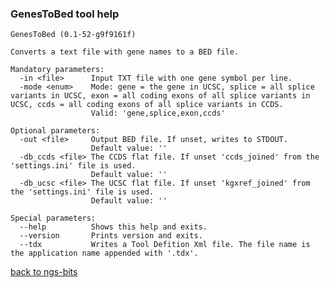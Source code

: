 ### GenesToBed tool help
	GenesToBed (0.1-52-g9f9161f)
	
	Converts a text file with gene names to a BED file.
	
	Mandatory parameters:
	  -in <file>      Input TXT file with one gene symbol per line.
	  -mode <enum>    Mode: gene = the gene in UCSC, splice = all splice variants in UCSC, exon = all coding exons of all splice variants in UCSC, ccds = all coding exons of all splice variants in CCDS.
	                  Valid: 'gene,splice,exon,ccds'
	
	Optional parameters:
	  -out <file>     Output BED file. If unset, writes to STDOUT.
	                  Default value: ''
	  -db_ccds <file> The CCDS flat file. If unset 'ccds_joined' from the 'settings.ini' file is used.
	                  Default value: ''
	  -db_ucsc <file> The UCSC flat file. If unset 'kgxref_joined' from the 'settings.ini' file is used.
	                  Default value: ''
	
	Special parameters:
	  --help          Shows this help and exits.
	  --version       Prints version and exits.
	  --tdx           Writes a Tool Defition Xml file. The file name is the application name appended with '.tdx'.
	
[back to ngs-bits](https://github.com/marc-sturm/ngs-bits)